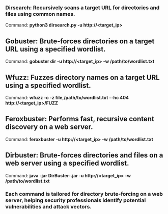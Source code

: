 ### Dirsearch: Recursively scans a target URL for directories and files using common names.

Command: **python3 dirsearch.py -u http://<target_ip>**


## Gobuster: Brute-forces directories on a target URL using a specified wordlist.
Command: **gobuster dir -u http://<target_ip> -w /path/to/wordlist.txt**


## Wfuzz: Fuzzes directory names on a target URL using a specified wordlist.
Command: **wfuzz -c -z file,/path/to/wordlist.txt --hc 404 http://<target_ip>/FUZZ**


## Feroxbuster: Performs fast, recursive content discovery on a web server.
Command: **feroxbuster -u http://<target_ip> -w /path/to/wordlist.txt**


## Dirbuster: Brute-forces directories and files on a web server using a specified wordlist.
Command: **java -jar DirBuster-<version>.jar -u http://<target_ip> -w /path/to/wordlist.txt**



### Each command is tailored for directory brute-forcing on a web server, helping security professionals identify potential vulnerabilities and attack vectors.
